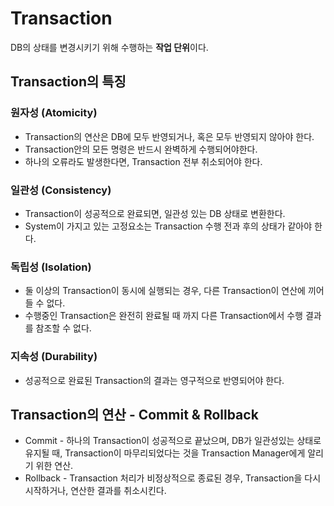 # Transaction

DB의 상태를 변경시키기 위해 수행하는 **작업 단위**이다. 

## Transaction의 특징

### 원자성 (Atomicity)

- Transaction의 연산은 DB에 모두 반영되거나, 혹은 모두 반영되지 않아야 한다.
- Transaction안의 모든 명령은 반드시 완벽하게 수행되어야한다.
- 하나의 오류라도 발생한다면, Transaction 전부 취소되어야 한다.

### 일관성 (Consistency)

- Transaction이 성공적으로 완료되면, 일관성 있는 DB 상태로 변환한다.
- System이 가지고 있는 고정요소는 Transaction 수행 전과 후의 상태가 같아야 한다.

### 독립성 (Isolation)

- 둘 이상의 Transaction이 동시에 실행되는 경우, 다른 Transaction이 연산에 끼어들 수 없다.
- 수행중인 Transaction은 완전히 완료될 때 까지 다른 Transaction에서 수행 결과를 참조할 수 없다.

### 지속성 (Durability)

- 성공적으로 완료된 Transaction의 결과는 영구적으로 반영되어야 한다.

## Transaction의 연산 - Commit & Rollback

- Commit - 하나의 Transaction이 성공적으로 끝났으며, DB가 일관성있는 상태로 유지될 때, Transaction이 마무리되었다는 것을 Transaction Manager에게 알리기 위한 연산.
- Rollback - Transaction 처리가 비정상적으로 종료된 경우, Transaction을 다시 시작하거나, 연산한 결과를 취소시킨다.
